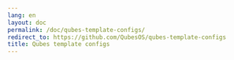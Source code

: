```yaml
---
lang: en
layout: doc
permalink: /doc/qubes-template-configs/
redirect_to: https://github.com/QubesOS/qubes-template-configs
title: Qubes template configs
---
```

